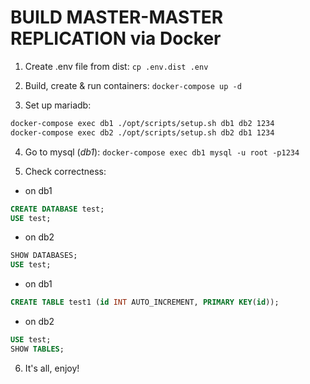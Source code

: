 
# BUILD MASTER-MASTER REPLICATION via Docker

1. Create .env file from dist: `cp .env.dist .env`

2. Build, create & run containers: `docker-compose up -d`

3. Set up mariadb:

```bash
docker-compose exec db1 ./opt/scripts/setup.sh db1 db2 1234
docker-compose exec db2 ./opt/scripts/setup.sh db2 db1 1234
```

4. Go to mysql (_db1_): `docker-compose exec db1 mysql -u root -p1234`

5. Check correctness: 

- on db1

```sql
CREATE DATABASE test;
USE test;
```

- on db2

```sql
SHOW DATABASES;
USE test;
```

- on db1

```sql
CREATE TABLE test1 (id INT AUTO_INCREMENT, PRIMARY KEY(id));
```

- on db2

```sql
USE test;
SHOW TABLES;
```

6. It's all, enjoy!
